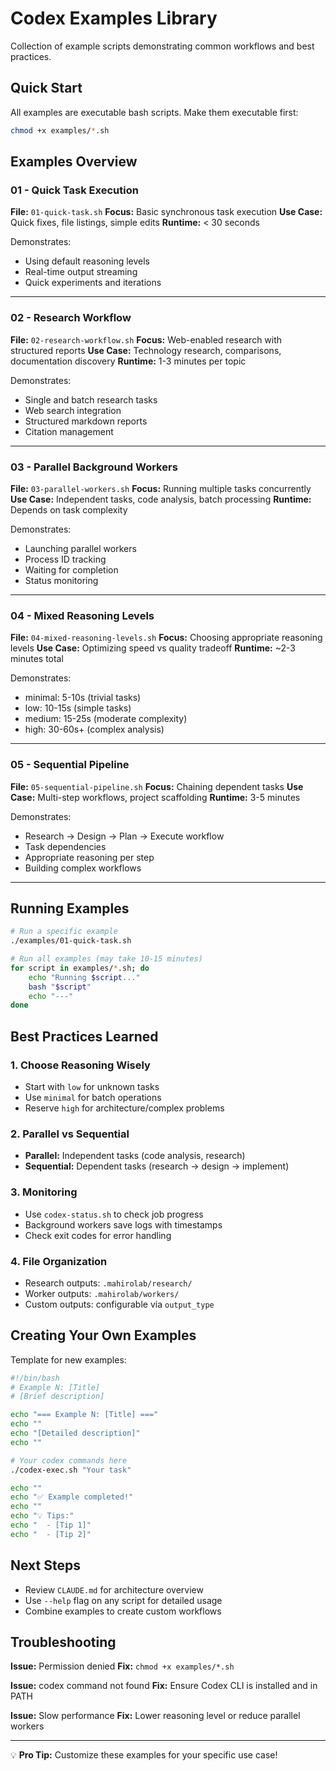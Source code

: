 # Codex Examples Library

Collection of example scripts demonstrating common workflows and best practices.

## Quick Start

All examples are executable bash scripts. Make them executable first:

```bash
chmod +x examples/*.sh
```

## Examples Overview

### 01 - Quick Task Execution
**File:** `01-quick-task.sh`
**Focus:** Basic synchronous task execution
**Use Case:** Quick fixes, file listings, simple edits
**Runtime:** < 30 seconds

Demonstrates:
- Using default reasoning levels
- Real-time output streaming
- Quick experiments and iterations

---

### 02 - Research Workflow
**File:** `02-research-workflow.sh`
**Focus:** Web-enabled research with structured reports
**Use Case:** Technology research, comparisons, documentation discovery
**Runtime:** 1-3 minutes per topic

Demonstrates:
- Single and batch research tasks
- Web search integration
- Structured markdown reports
- Citation management

---

### 03 - Parallel Background Workers
**File:** `03-parallel-workers.sh`
**Focus:** Running multiple tasks concurrently
**Use Case:** Independent tasks, code analysis, batch processing
**Runtime:** Depends on task complexity

Demonstrates:
- Launching parallel workers
- Process ID tracking
- Waiting for completion
- Status monitoring

---

### 04 - Mixed Reasoning Levels
**File:** `04-mixed-reasoning-levels.sh`
**Focus:** Choosing appropriate reasoning levels
**Use Case:** Optimizing speed vs quality tradeoff
**Runtime:** ~2-3 minutes total

Demonstrates:
- minimal: 5-10s (trivial tasks)
- low: 10-15s (simple tasks)
- medium: 15-25s (moderate complexity)
- high: 30-60s+ (complex analysis)

---

### 05 - Sequential Pipeline
**File:** `05-sequential-pipeline.sh`
**Focus:** Chaining dependent tasks
**Use Case:** Multi-step workflows, project scaffolding
**Runtime:** 3-5 minutes

Demonstrates:
- Research → Design → Plan → Execute workflow
- Task dependencies
- Appropriate reasoning per step
- Building complex workflows

---

## Running Examples

```bash
# Run a specific example
./examples/01-quick-task.sh

# Run all examples (may take 10-15 minutes)
for script in examples/*.sh; do
    echo "Running $script..."
    bash "$script"
    echo "---"
done
```

## Best Practices Learned

### 1. **Choose Reasoning Wisely**
- Start with `low` for unknown tasks
- Use `minimal` for batch operations
- Reserve `high` for architecture/complex problems

### 2. **Parallel vs Sequential**
- **Parallel:** Independent tasks (code analysis, research)
- **Sequential:** Dependent tasks (research → design → implement)

### 3. **Monitoring**
- Use `codex-status.sh` to check job progress
- Background workers save logs with timestamps
- Check exit codes for error handling

### 4. **File Organization**
- Research outputs: `.mahirolab/research/`
- Worker outputs: `.mahirolab/workers/`
- Custom outputs: configurable via `output_type`

## Creating Your Own Examples

Template for new examples:

```bash
#!/bin/bash
# Example N: [Title]
# [Brief description]

echo "=== Example N: [Title] ==="
echo ""
echo "[Detailed description]"
echo ""

# Your codex commands here
./codex-exec.sh "Your task"

echo ""
echo "✅ Example completed!"
echo ""
echo "💡 Tips:"
echo "  - [Tip 1]"
echo "  - [Tip 2]"
```

## Next Steps

- Review `CLAUDE.md` for architecture overview
- Use `--help` flag on any script for detailed usage
- Combine examples to create custom workflows

## Troubleshooting

**Issue:** Permission denied
**Fix:** `chmod +x examples/*.sh`

**Issue:** codex command not found
**Fix:** Ensure Codex CLI is installed and in PATH

**Issue:** Slow performance
**Fix:** Lower reasoning level or reduce parallel workers

---

💡 **Pro Tip:** Customize these examples for your specific use case!
